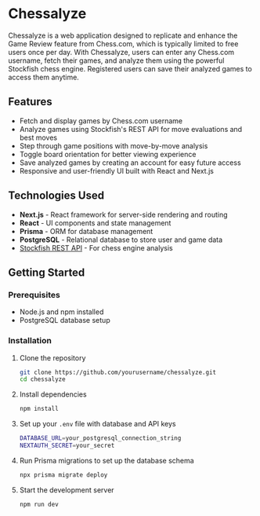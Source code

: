# Chessalyze

Chessalyze is a web application designed to replicate and enhance the Game Review feature from Chess.com, which is typically limited to free users once per day. With Chessalyze, users can enter any Chess.com username, fetch their games, and analyze them using the powerful Stockfish chess engine. Registered users can save their analyzed games to access them anytime.

## Features

- Fetch and display games by Chess.com username
- Analyze games using Stockfish's REST API for move evaluations and best moves
- Step through game positions with move-by-move analysis
- Toggle board orientation for better viewing experience
- Save analyzed games by creating an account for easy future access
- Responsive and user-friendly UI built with React and Next.js

## Technologies Used

- **Next.js** - React framework for server-side rendering and routing
- **React** - UI components and state management
- **Prisma** - ORM for database management
- **PostgreSQL** - Relational database to store user and game data
- [Stockfish REST API](https://stockfish.online/) - For chess engine analysis

## Getting Started

### Prerequisites

- Node.js and npm installed
- PostgreSQL database setup

### Installation

1. Clone the repository

   ```bash
   git clone https://github.com/yourusername/chessalyze.git
   cd chessalyze
   ```

2. Install dependencies

   ```bash
   npm install
   ```

3. Set up your `.env` file with database and API keys

   ```bash
   DATABASE_URL=your_postgresql_connection_string
   NEXTAUTH_SECRET=your_secret
   ```

4. Run Prisma migrations to set up the database schema

   ```bash
   npx prisma migrate deploy
   ```

5. Start the development server
   ```bash
   npm run dev
   ```
